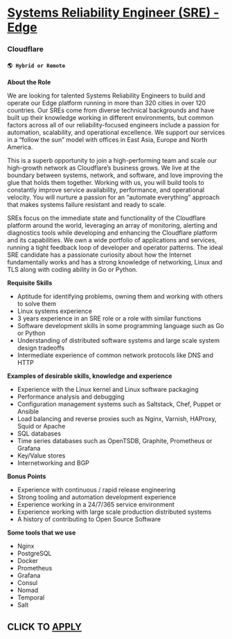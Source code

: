 # [Systems Reliability Engineer (SRE) - Edge](https://www.remotewlb.com/apply/systems-reliability-engineer-sre-edge)  
### Cloudflare  
#### `🌎 Hybrid or Remote`  

**About the Role**

We are looking for talented Systems Reliability Engineers to build and operate our Edge platform running in more than 320 cities in over 120 countries. Our SREs come from diverse technical backgrounds and have built up their knowledge working in different environments, but common factors across all of our reliability-focused engineers include a passion for automation, scalability, and operational excellence. We support our services in a “follow the sun” model with offices in East Asia, Europe and North America.

This is a superb opportunity to join a high-performing team and scale our high-growth network as Cloudflare’s business grows. We live at the boundary between systems, network, and software, and love improving the glue that holds them together. Working with us, you will build tools to constantly improve service availability, performance, and operational velocity. You will nurture a passion for an “automate everything” approach that makes systems failure resistant and ready to scale.

SREs focus on the immediate state and functionality of the Cloudflare platform around the world, leveraging an array of monitoring, alerting and diagnostics tools while developing and enhancing the Cloudflare platform and its capabilities. We own a wide portfolio of applications and services, running a tight feedback loop of developer and operator patterns. The ideal SRE candidate has a passionate curiosity about how the Internet fundamentally works and has a strong knowledge of networking, Linux and TLS along with coding ability in Go or Python.

**Requisite Skills**

  * Aptitude for identifying problems, owning them and working with others to solve them
  * Linux systems experience
  * 3 years experience in an SRE role or a role with similar functions
  * Software development skills in some programming language such as Go or Python
  * Understanding of distributed software systems and large scale system design tradeoffs
  * Intermediate experience of common network protocols like DNS and HTTP

**Examples of desirable skills, knowledge and experience**

  * Experience with the Linux kernel and Linux software packaging
  * Performance analysis and debugging
  * Configuration management systems such as Saltstack, Chef, Puppet or Ansible
  * Load balancing and reverse proxies such as Nginx, Varnish, HAProxy, Squid or Apache
  * SQL databases
  * Time series databases such as OpenTSDB, Graphite, Prometheus or Grafana
  * Key/Value stores
  * Internetworking and BGP

**Bonus Points**

  * Experience with continuous / rapid release engineering
  * Strong tooling and automation development experience
  * Experience working in a 24/7/365 service environment
  * Experience working with large scale production distributed systems
  * A history of contributing to Open Source Software

**Some tools that we use**

  * Nginx
  * PostgreSQL
  * Docker
  * Prometheus
  * Grafana
  * Consul
  * Nomad
  * Temporal
  * Salt

  
## CLICK TO [APPLY](https://www.remotewlb.com/apply/systems-reliability-engineer-sre-edge)

